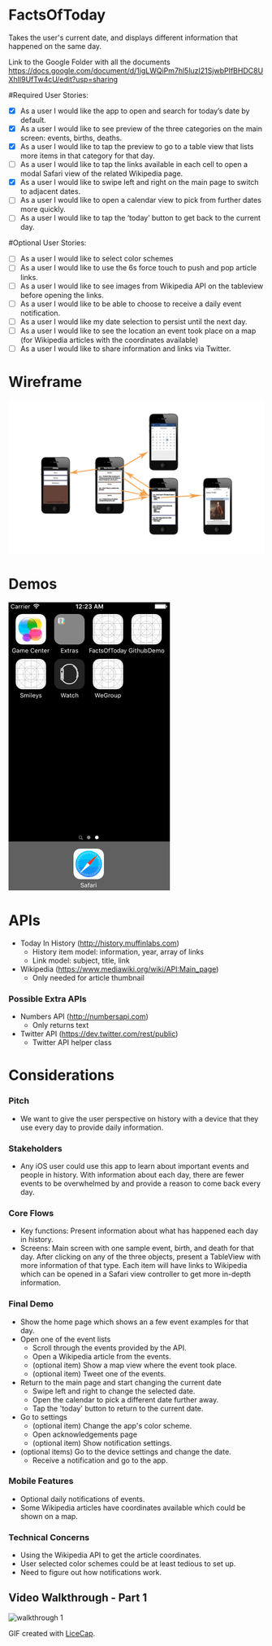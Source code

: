 # FactsOfToday
Takes the user's current date, and displays different information that happened on the same day.

Link to the Google Folder with all the documents
https://docs.google.com/document/d/1igLWQiPm7hl5luzI21SjwbPIfBHDC8UXhIl9UfTw4cU/edit?usp=sharing

#Required User Stories:

- [x] As a user I would like the app to open and search for today’s date by default.
- [x] As a user I would like to see preview of the three categories on the main screen: events, births, deaths.
- [x] As a user I would like to tap the preview to go to a table view that lists more items in that category for that day.
- [ ] As a user I would like to tap the links available in each cell to open a modal Safari view of the related Wikipedia page.
- [x] As a user I would like to swipe left and right on the main page to switch to adjacent dates.
- [ ] As a user I would like to open a calendar view to pick from further dates more quickly.
- [ ] As a user I would like to tap the ‘today’ button to get back to the current day.

#Optional User Stories:

- [ ] As a user I would like to select color schemes
- [ ] As a user I would like to use the 6s force touch to push and pop article links.
- [ ] As a user I would like to see images from Wikipedia API on the tableview before opening the links.
- [ ] As a user I would like to be able to choose to receive a daily event notification.
- [ ] As a user I would like my date selection to persist until the next day.
- [ ] As a user I would like to see the location an event took place on a map (for Wikipedia articles with the coordinates available)
- [ ] As a user I would like to share information and links via Twitter.

# Wireframe

![Wireframe](wireframe.png)

# Demos
![sprint1-demo](https://github.com/browne0/FactsOfToday/blob/master/factsoftoday-demo.gif)

# APIs

* Today In History  (http://history.muffinlabs.com)
  * History item model: information, year, array of links
  * Link model: subject, title, link
* Wikipedia         (https://www.mediawiki.org/wiki/API:Main_page)
  * Only needed for article thumbnail

### Possible Extra APIs

* Numbers API       (http://numbersapi.com)
  * Only returns text
* Twitter API       (https://dev.twitter.com/rest/public)
  * Twitter API helper class

# Considerations

### Pitch

* We want to give the user perspective on history with a device that they use every day to provide daily information.

### Stakeholders

* Any iOS user could use this app to learn about important events and people in history. With information about each day, there are fewer events to be overwhelmed by and provide a reason to come back every day.

### Core Flows

* Key functions: Present information about what has happened each day in history.
* Screens: Main screen with one sample event, birth, and death for that day. After clicking on any of the three objects, present a TableView with more information of that type. Each item will have links to Wikipedia which can be opened in a Safari view controller to get more in-depth information.

### Final Demo

* Show the home page which shows an a few event examples for that day.
* Open one of the event lists
  * Scroll through the events provided by the API.
  * Open a Wikipedia article from the events.
  * (optional item) Show a map view where the event took place.
  * (optional item) Tweet one of the events.
* Return to the main page and start changing the current date
  * Swipe left and right to change the selected date.
  * Open the calendar to pick a different date further away.
  * Tap the 'today' button to return to the current date.
* Go to settings
  * (optional item) Change the app's color scheme.
  * Open acknowledgements page
  * (optional item) Show notification settings.
* (optional items) Go to the device settings and change the date.
  * Receive a notification and go to the app.


### Mobile Features

* Optional daily notifications of events.
* Some Wikipedia articles have coordinates available which could be shown on a map.

### Technical Concerns

* Using the Wikipedia API to get the article coordinates.
* User selected color schemes could be at least tedious to set up.
* Need to figure out how notifications work.


## Video Walkthrough - Part 1

![walkthrough 1](http://i.imgur.com/jEZlneV.gif)

GIF created with [LiceCap](http://www.cockos.com/licecap/).
